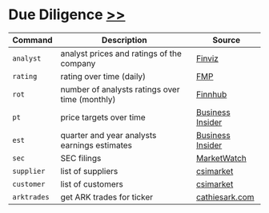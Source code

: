# Due Diligence [>>](https://gamestonkterminal.github.io/GamestonkTerminal/stocks/due_diligence/)

Command|Description|Source
------ | --------|----
`analyst`       |analyst prices and ratings of the company |[Finviz](https://finviz.com/)
`rating`        |rating over time (daily) | [FMP](https://financialmodelingprep.com/)
`rot`           |number of analysts ratings over time (monthly) |[Finnhub](https://finnhub.io)
`pt`            |price targets over time |[Business Insider](https://www.businessinsider.com/)
`est`           |quarter and year analysts earnings estimates |[Business Insider](https://www.businessinsider.com/)
`sec`           |SEC filings |[MarketWatch](https://www.marketwatch.com/)
`supplier`      |list of suppliers | [csimarket](https://csimarket.com)
`customer`      |list of customers | [csimarket](https://csimarket.com)
`arktrades`     |get ARK trades for ticker | [cathiesark.com](https://cathiesark.com)
